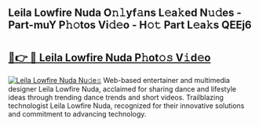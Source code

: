 ## Leila Lowfire Nuda O𝚗𝚕yf𝚊ns L𝚎a𝚔ed N𝚞𝚍es - Part-muY P𝚑𝚘tos Vi𝚍𝚎o - H𝚘𝚝 Part L𝚎a𝚔s QEEj6

# <h2><a href="http://kfbvhr.oniu.top/?m=Leila+Lowfire+Nuda">🔗👉 🔴 Leila Lowfire Nuda P𝚑ot𝚘𝚜 V𝚒d𝚎o</a></h2>

[![Leila Lowfire Nuda Nu𝚍e𝚜](https://i.imgur.com/0qMVB7G.gif)](http://kfbvhr.oniu.top/?m=Leila+Lowfire+Nuda)
Web-based entertainer and multimedia designer Leila Lowfire Nuda, acclaimed for sharing dance and lifestyle ideas through trending dance trends and short videos. Trailblazing technologist Leila Lowfire Nuda, recognized for their innovative solutions and commitment to advancing technology.  
